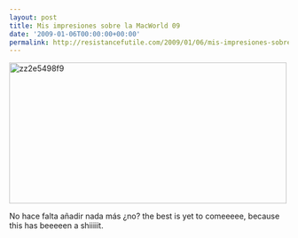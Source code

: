 ```yaml
---
layout: post
title: Mis impresiones sobre la MacWorld 09
date: '2009-01-06T00:00:00+00:00'
permalink: http://resistancefutile.com/2009/01/06/mis-impresiones-sobre-la-macworld-09/
---
```

<img src="http://resistancefutile.com/wp-content/zz2e5498f9.jpg" alt="zz2e5498f9" title="zz2e5498f9" width="500" height="254" class="alignnone size-full wp-image-1273" />

No hace falta añadir nada más ¿no? the best is yet to comeeeee, because this has beeeeen a shiiiiit.
